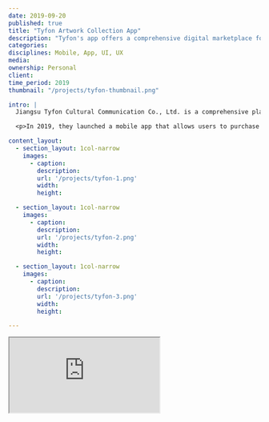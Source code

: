 ```yaml
---
date: 2019-09-20
published: true
title: "Tyfon Artwork Collection App"
description: "Tyfon's app offers a comprehensive digital marketplace for Chinese artwork"
categories: 
disciplines: Mobile, App, UI, UX
media: 
ownership: Personal
client:
time_period: 2019
thumbnail: "/projects/tyfon-thumbnail.png"

intro: |
  Jiangsu Tyfon Cultural Communication Co., Ltd. is a comprehensive platform dedicated to promoting and distributing fine art, with a focus on traditional Chinese paintings and modern art. It offers services like art authentication, sales, and exhibitions, helping collectors and artists connect. The company is committed to cultural preservation and innovation, blending traditional craftsmanship with contemporary artistic expression. Tyfon also operates an art marketplace app, providing users access to curated artwork and customized frame options.

  <p>In 2019, they launched a mobile app that allows users to purchase artwork online. Below is a simple display of some pages and features of the app.</p>

content_layout:
  - section_layout: 1col-narrow
    images:
      - caption:
        description: 
        url: '/projects/tyfon-1.png'
        width: 
        height:

  - section_layout: 1col-narrow
    images:
      - caption:
        description: 
        url: '/projects/tyfon-2.png'
        width: 
        height:

  - section_layout: 1col-narrow
    images:
      - caption:
        description: 
        url: '/projects/tyfon-3.png'
        width: 
        height:

---
```


<div class="responsive-iframe-container">
  <iframe src="https://embed.figma.com/proto/SD0S7OKJjIzVrQskNXzB7C/TYFON-APP?page-id=104%3A1722&node-id=104-1723&node-type=frame&viewport=1101%2C395%2C0.24&scaling=scale-down&content-scaling=fixed&embed-host=share" allowfullscreen="true"></iframe>
</div>